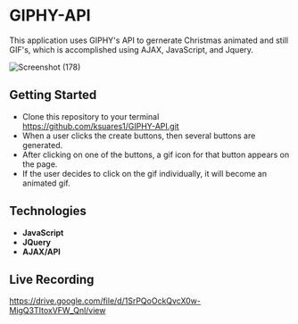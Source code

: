 # GIPHY-API


This application uses GIPHY's API to gernerate Christmas animated and still GIF's, which is accomplished using AJAX, JavaScript, and Jquery.

![Screenshot (178)](https://user-images.githubusercontent.com/44280043/81524643-ee546900-931f-11ea-82ce-a5ce15a83f98.png)

## Getting Started
- Clone this repository to your terminal https://github.com/ksuares1/GIPHY-API.git
- When a user clicks the create buttons, then several buttons are generated. 
- After clicking on one of the buttons, a gif icon for that button appears on the page. 
- If the user decides to click on the gif individually, it will become an animated gif. 


## Technologies
- **JavaScript**
- **JQuery**
- **AJAX/API**

## Live Recording
https://drive.google.com/file/d/1SrPQoOckQvcX0w-MigQ3TItoxVFW_Qnl/view


 
